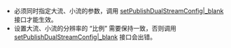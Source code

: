 <div class="mk-warning">

- 必须同时指定大流、小流的参数，调用 [setPublishDualStreamConfig\|_blank](@setPublishDualStreamConfig) 接口才能生效。
- 设置大流、小流的分辨率的 “比例” 需要保持一致，否则调用 [setPublishDualStreamConfig\|_blank](@setPublishDualStreamConfig) 接口会出错。
</div>
